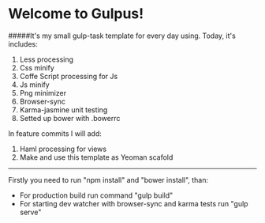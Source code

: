 # Welcome to Gulpus!
#####It's my small gulp-task template for every day using.
Today, it's includes:
 1. Less processing
 2. Css minify
 3. Coffe Script processing for Js
 4. Js minify
 5. Png minimizer
 6. Browser-sync
 7. Karma-jasmine unit testing
 7. Setted up bower with .bowerrc

In feature commits I will add:
 1. Haml processing for views
 2. Make and use this template as Yeoman scafold

***
Firstly you need to run "npm install" and "bower install",  than:
 - For production build run command "gulp build"
 - For starting dev watcher with browser-sync and karma tests run "gulp serve"
